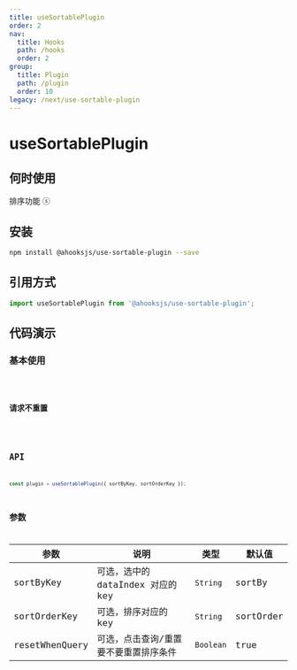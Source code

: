 ```yaml
---
title: useSortablePlugin
order: 2
nav:
  title: Hooks
  path: /hooks
  order: 2
group:
  title: Plugin
  path: /plugin
  order: 10
legacy: /next/use-sortable-plugin
---
```


# useSortablePlugin

## 何时使用

排序功能 ⓢ

## 安装

```sh
npm install @ahooksjs/use-sortable-plugin --save
```

## 引用方式

```js
import useSortablePlugin from '@ahooksjs/use-sortable-plugin';
```

## 代码演示

### 基本使用

<code src="./demo/default.tsx" />

### 请求不重置

<code src="./demo/resetWhenQuery.tsx" />

## API

```js
const plugin = useSortablePlugin({ sortByKey, sortOrderKey });
```

## 参数

| 参数           | 说明                                  | 类型      | 默认值    |
| -------------- | ------------------------------------- | --------- | --------- |
| sortByKey      | 可选，选中的 dataIndex 对应的 key     | `String`  | sortBy    |
| sortOrderKey   | 可选，排序对应的 key                  | `String`  | sortOrder |
| resetWhenQuery | 可选，点击查询/重置要不要重置排序条件 | `Boolean` | true      |
